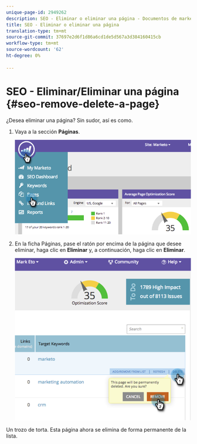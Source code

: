 ```yaml
---
unique-page-id: 2949262
description: SEO - Eliminar o eliminar una página - Documentos de marketing - Documentación del producto
title: SEO - Eliminar o eliminar una página
translation-type: tm+mt
source-git-commit: 37697e2d6f1d86a6cd1de5d567a3d384160415cb
workflow-type: tm+mt
source-wordcount: '62'
ht-degree: 0%

---
```



# SEO - Eliminar/Eliminar una página {#seo-remove-delete-a-page}

¿Desea eliminar una página? Sin sudor, así es como.

1. Vaya a la sección **Páginas**.

   ![](assets/image2014-9-18-13-3a58-3a33.png)

1. En la ficha Páginas, pase el ratón por encima de la página que desee eliminar, haga clic en **Eliminar** y, a continuación, haga clic en **Eliminar**.

   ![](assets/image2014-9-18-13-3a58-3a39.png)

Un trozo de torta. Esta página ahora se elimina de forma permanente de la lista.
